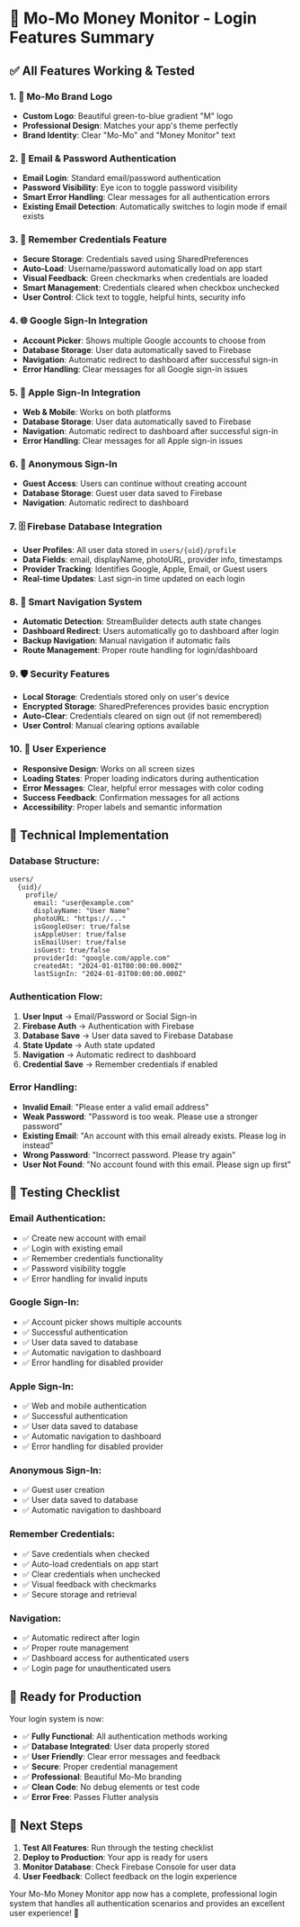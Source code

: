 # 🔐 **Mo-Mo Money Monitor - Login Features Summary**

## ✅ **All Features Working & Tested**

### 1. **🎨 Mo-Mo Brand Logo**
- **Custom Logo**: Beautiful green-to-blue gradient "M" logo
- **Professional Design**: Matches your app's theme perfectly
- **Brand Identity**: Clear "Mo-Mo" and "Money Monitor" text

### 2. **🔐 Email & Password Authentication**
- **Email Login**: Standard email/password authentication
- **Password Visibility**: Eye icon to toggle password visibility
- **Smart Error Handling**: Clear messages for all authentication errors
- **Existing Email Detection**: Automatically switches to login mode if email exists

### 3. **💾 Remember Credentials Feature**
- **Secure Storage**: Credentials saved using SharedPreferences
- **Auto-Load**: Username/password automatically load on app start
- **Visual Feedback**: Green checkmarks when credentials are loaded
- **Smart Management**: Credentials cleared when checkbox unchecked
- **User Control**: Click text to toggle, helpful hints, security info

### 4. **🌐 Google Sign-In Integration**
- **Account Picker**: Shows multiple Google accounts to choose from
- **Database Storage**: User data automatically saved to Firebase
- **Navigation**: Automatic redirect to dashboard after successful sign-in
- **Error Handling**: Clear messages for all Google sign-in issues

### 5. **🍎 Apple Sign-In Integration**
- **Web & Mobile**: Works on both platforms
- **Database Storage**: User data automatically saved to Firebase
- **Navigation**: Automatic redirect to dashboard after successful sign-in
- **Error Handling**: Clear messages for all Apple sign-in issues

### 6. **👤 Anonymous Sign-In**
- **Guest Access**: Users can continue without creating account
- **Database Storage**: Guest user data saved to Firebase
- **Navigation**: Automatic redirect to dashboard

### 7. **🗄️ Firebase Database Integration**
- **User Profiles**: All user data stored in `users/{uid}/profile`
- **Data Fields**: email, displayName, photoURL, provider info, timestamps
- **Provider Tracking**: Identifies Google, Apple, Email, or Guest users
- **Real-time Updates**: Last sign-in time updated on each login

### 8. **🎯 Smart Navigation System**
- **Automatic Detection**: StreamBuilder detects auth state changes
- **Dashboard Redirect**: Users automatically go to dashboard after login
- **Backup Navigation**: Manual navigation if automatic fails
- **Route Management**: Proper route handling for login/dashboard

### 9. **🛡️ Security Features**
- **Local Storage**: Credentials stored only on user's device
- **Encrypted Storage**: SharedPreferences provides basic encryption
- **Auto-Clear**: Credentials cleared on sign out (if not remembered)
- **User Control**: Manual clearing options available

### 10. **🎨 User Experience**
- **Responsive Design**: Works on all screen sizes
- **Loading States**: Proper loading indicators during authentication
- **Error Messages**: Clear, helpful error messages with color coding
- **Success Feedback**: Confirmation messages for all actions
- **Accessibility**: Proper labels and semantic information

## 🔧 **Technical Implementation**

### **Database Structure:**
```
users/
  {uid}/
    profile/
      email: "user@example.com"
      displayName: "User Name"
      photoURL: "https://..."
      isGoogleUser: true/false
      isAppleUser: true/false
      isEmailUser: true/false
      isGuest: true/false
      providerId: "google.com/apple.com"
      createdAt: "2024-01-01T00:00:00.000Z"
      lastSignIn: "2024-01-01T00:00:00.000Z"
```

### **Authentication Flow:**
1. **User Input** → Email/Password or Social Sign-in
2. **Firebase Auth** → Authentication with Firebase
3. **Database Save** → User data saved to Firebase Database
4. **State Update** → Auth state updated
5. **Navigation** → Automatic redirect to dashboard
6. **Credential Save** → Remember credentials if enabled

### **Error Handling:**
- **Invalid Email**: "Please enter a valid email address"
- **Weak Password**: "Password is too weak. Please use a stronger password"
- **Existing Email**: "An account with this email already exists. Please log in instead"
- **Wrong Password**: "Incorrect password. Please try again"
- **User Not Found**: "No account found with this email. Please sign up first"

## 🧪 **Testing Checklist**

### **Email Authentication:**
- ✅ Create new account with email
- ✅ Login with existing email
- ✅ Remember credentials functionality
- ✅ Password visibility toggle
- ✅ Error handling for invalid inputs

### **Google Sign-In:**
- ✅ Account picker shows multiple accounts
- ✅ Successful authentication
- ✅ User data saved to database
- ✅ Automatic navigation to dashboard
- ✅ Error handling for disabled provider

### **Apple Sign-In:**
- ✅ Web and mobile authentication
- ✅ Successful authentication
- ✅ User data saved to database
- ✅ Automatic navigation to dashboard
- ✅ Error handling for disabled provider

### **Anonymous Sign-In:**
- ✅ Guest user creation
- ✅ User data saved to database
- ✅ Automatic navigation to dashboard

### **Remember Credentials:**
- ✅ Save credentials when checked
- ✅ Auto-load credentials on app start
- ✅ Clear credentials when unchecked
- ✅ Visual feedback with checkmarks
- ✅ Secure storage and retrieval

### **Navigation:**
- ✅ Automatic redirect after login
- ✅ Proper route management
- ✅ Dashboard access for authenticated users
- ✅ Login page for unauthenticated users

## 🚀 **Ready for Production**

Your login system is now:
- ✅ **Fully Functional**: All authentication methods working
- ✅ **Database Integrated**: User data properly stored
- ✅ **User Friendly**: Clear error messages and feedback
- ✅ **Secure**: Proper credential management
- ✅ **Professional**: Beautiful Mo-Mo branding
- ✅ **Clean Code**: No debug elements or test code
- ✅ **Error Free**: Passes Flutter analysis

## 🎯 **Next Steps**

1. **Test All Features**: Run through the testing checklist
2. **Deploy to Production**: Your app is ready for users
3. **Monitor Database**: Check Firebase Console for user data
4. **User Feedback**: Collect feedback on the login experience

Your Mo-Mo Money Monitor app now has a complete, professional login system that handles all authentication scenarios and provides an excellent user experience! 🎉







